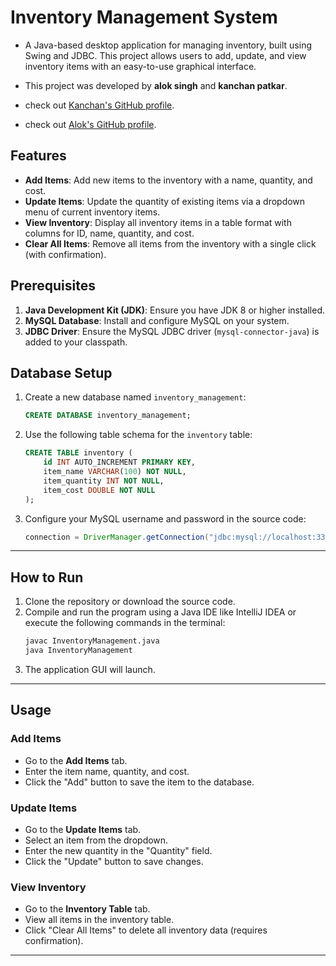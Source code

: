 # Inventory Management System

- A Java-based desktop application for managing inventory, built using Swing and JDBC. This project allows users to add, update, and view inventory items with an easy-to-use graphical interface.

- This project was developed by **alok singh** and **kanchan patkar**.

- check out [Kanchan's GitHub profile](https://github.com/k2p2projects).
- check out [Alok's GitHub profile](https://github.com/aloks1490).


## Features

- **Add Items**: Add new items to the inventory with a name, quantity, and cost.
- **Update Items**: Update the quantity of existing items via a dropdown menu of current inventory items.
- **View Inventory**: Display all inventory items in a table format with columns for ID, name, quantity, and cost.
- **Clear All Items**: Remove all items from the inventory with a single click (with confirmation).

## Prerequisites

1. **Java Development Kit (JDK)**: Ensure you have JDK 8 or higher installed.
2. **MySQL Database**: Install and configure MySQL on your system.
3. **JDBC Driver**: Ensure the MySQL JDBC driver (`mysql-connector-java`) is added to your classpath.


## Database Setup

1. Create a new database named `inventory_management`:
    ```sql
    CREATE DATABASE inventory_management;
    ```

2. Use the following table schema for the `inventory` table:
    ```sql
    CREATE TABLE inventory (
        id INT AUTO_INCREMENT PRIMARY KEY,
        item_name VARCHAR(100) NOT NULL,
        item_quantity INT NOT NULL,
        item_cost DOUBLE NOT NULL
    );
    ```

3. Configure your MySQL username and password in the source code:
    ```java
    connection = DriverManager.getConnection("jdbc:mysql://localhost:3306/inventory_management?", "root", "root");
    ```

---

## How to Run

1. Clone the repository or download the source code.
2. Compile and run the program using a Java IDE like IntelliJ IDEA or execute the following commands in the terminal:
    ```bash
    javac InventoryManagement.java
    java InventoryManagement
    ```
3. The application GUI will launch.

---

## Usage

### Add Items
- Go to the **Add Items** tab.
- Enter the item name, quantity, and cost.
- Click the "Add" button to save the item to the database.

### Update Items
- Go to the **Update Items** tab.
- Select an item from the dropdown.
- Enter the new quantity in the "Quantity" field.
- Click the "Update" button to save changes.

### View Inventory
- Go to the **Inventory Table** tab.
- View all items in the inventory table.
- Click "Clear All Items" to delete all inventory data (requires confirmation).

---


